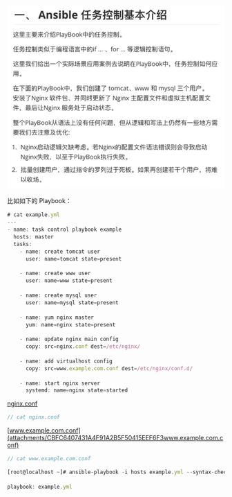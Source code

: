 ![](images/7782D5EE0131457B955076113E6A7C30clipboard.png)

比如如下的 Playbook：

```javascript
# cat example.yml
---
- name: task control playbook example
  hosts: master
  tasks:
    - name: create tomcat user
      user: name=tomcat state=present

    - name: create www user
      user: name=www state=present

    - name: create mysql user
      user: name=mysql state=present
    
    - name: yum nginx master
      yum: name=nginx state=present

    - name: update nginx main config
      copy: src=nginx.conf dest=/etc/nginx/

    - name: add virtualhost config
      copy: src=www.example.com.conf dest=/etc/nginx/conf.d/

    - name: start nginx server
      systemd: name=nginx state=started
```





[nginx.conf](attachments/756FF6CBCA434B68884E3C06FBD68C3Anginx.conf)

```javascript
// cat nginx.conf
```





[www.example.com.conf](attachments/CBFC6407431A4F91A2B5F50415EEF6F3www.example.com.conf)

```javascript
// cat www.example.com.conf
```





```javascript
[root@localhost ~]# ansible-playbook -i hosts example.yml --syntax-check

playbook: example.yml
```

